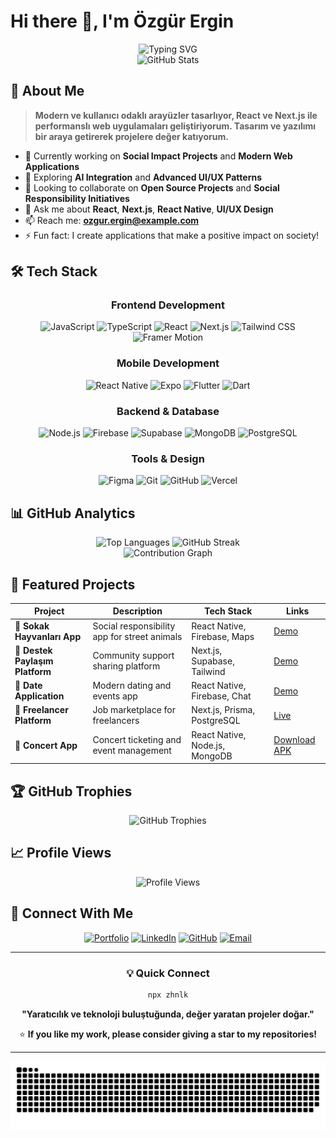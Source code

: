# Hi there 👋, I'm Özgür Ergin

<div align="center">
  <img src="https://readme-typing-svg.demolab.com?font=Fira+Code&weight=600&size=28&duration=4000&pause=1000&color=8B5CF6&center=true&vCenter=true&width=600&lines=UI%2FUX+Designer+%26+Developer;Full+Stack+Mobile+%26+Web+Developer;Social+Impact+Project+Creator" alt="Typing SVG" />
</div>

<div align="center">
  <img src="https://github-readme-stats.vercel.app/api?username=kodbutonu&show_icons=true&theme=tokyonight&hide_border=true&bg_color=0D1117&title_color=8B5CF6&icon_color=8B5CF6&text_color=FFFFFF" alt="GitHub Stats" />
</div>

## 🚀 About Me

> **Modern ve kullanıcı odaklı arayüzler tasarlıyor, React ve Next.js ile performanslı web uygulamaları geliştiriyorum. Tasarım ve yazılımı bir araya getirerek projelere değer katıyorum.**

- 🔭 Currently working on **Social Impact Projects** and **Modern Web Applications**
- 🌱 Exploring **AI Integration** and **Advanced UI/UX Patterns**
- 👯 Looking to collaborate on **Open Source Projects** and **Social Responsibility Initiatives**
- 💬 Ask me about **React**, **Next.js**, **React Native**, **UI/UX Design**
- 📫 Reach me: **ozgur.ergin@example.com**
- ⚡ Fun fact: I create applications that make a positive impact on society!

## 🛠️ Tech Stack

<div align="center">

### Frontend Development
![JavaScript](https://img.shields.io/badge/JavaScript-F7DF1E?style=for-the-badge&logo=javascript&logoColor=black)
![TypeScript](https://img.shields.io/badge/TypeScript-007ACC?style=for-the-badge&logo=typescript&logoColor=white)
![React](https://img.shields.io/badge/React-20232A?style=for-the-badge&logo=react&logoColor=61DAFB)
![Next.js](https://img.shields.io/badge/Next.js-000000?style=for-the-badge&logo=next.js&logoColor=white)
![Tailwind CSS](https://img.shields.io/badge/Tailwind_CSS-38B2AC?style=for-the-badge&logo=tailwind-css&logoColor=white)
![Framer Motion](https://img.shields.io/badge/Framer_Motion-0055FF?style=for-the-badge&logo=framer&logoColor=white)

### Mobile Development
![React Native](https://img.shields.io/badge/React_Native-20232A?style=for-the-badge&logo=react&logoColor=61DAFB)
![Expo](https://img.shields.io/badge/Expo-000020?style=for-the-badge&logo=expo&logoColor=white)
![Flutter](https://img.shields.io/badge/Flutter-02569B?style=for-the-badge&logo=flutter&logoColor=white)
![Dart](https://img.shields.io/badge/Dart-0175C2?style=for-the-badge&logo=dart&logoColor=white)

### Backend & Database
![Node.js](https://img.shields.io/badge/Node.js-43853D?style=for-the-badge&logo=node.js&logoColor=white)
![Firebase](https://img.shields.io/badge/Firebase-039BE5?style=for-the-badge&logo=firebase&logoColor=white)
![Supabase](https://img.shields.io/badge/Supabase-3ECF8E?style=for-the-badge&logo=supabase&logoColor=white)
![MongoDB](https://img.shields.io/badge/MongoDB-4EA94B?style=for-the-badge&logo=mongodb&logoColor=white)
![PostgreSQL](https://img.shields.io/badge/PostgreSQL-316192?style=for-the-badge&logo=postgresql&logoColor=white)

### Tools & Design
![Figma](https://img.shields.io/badge/Figma-F24E1E?style=for-the-badge&logo=figma&logoColor=white)
![Git](https://img.shields.io/badge/Git-F05032?style=for-the-badge&logo=git&logoColor=white)
![GitHub](https://img.shields.io/badge/GitHub-100000?style=for-the-badge&logo=github&logoColor=white)
![Vercel](https://img.shields.io/badge/Vercel-000000?style=for-the-badge&logo=vercel&logoColor=white)

</div>

## 📊 GitHub Analytics

<div align="center">
  <img height="180em" src="https://github-readme-stats.vercel.app/api/top-langs/?username=kodbutonu&layout=compact&theme=tokyonight&hide_border=true&bg_color=0D1117&title_color=8B5CF6&text_color=FFFFFF" alt="Top Languages" />
  <img height="180em" src="https://github-readme-streak-stats.herokuapp.com/?user=kodbutonu&theme=tokyonight&hide_border=true&background=0D1117&stroke=8B5CF6&ring=8B5CF6&fire=FF6B6B&currStreakLabel=FFFFFF" alt="GitHub Streak" />
</div>

<div align="center">
  <img src="https://github-readme-activity-graph.vercel.app/graph?username=kodbutonu&theme=tokyo-night&hide_border=true&bg_color=0D1117&color=8B5CF6&line=8B5CF6&point=FF6B6B" alt="Contribution Graph" />
</div>

## 🌟 Featured Projects

<div align="center">

| Project | Description | Tech Stack | Links |
|---------|-------------|------------|--------|
| **🐾 Sokak Hayvanları App** | Social responsibility app for street animals | React Native, Firebase, Maps | [Demo](https://github.com/kodbutonu) |
| **🤝 Destek Paylaşım Platform** | Community support sharing platform | Next.js, Supabase, Tailwind | [Demo](https://github.com/kodbutonu) |
| **💙 Date Application** | Modern dating and events app | React Native, Firebase, Chat | [Demo](https://github.com/kodbutonu) |
| **💼 Freelancer Platform** | Job marketplace for freelancers | Next.js, Prisma, PostgreSQL | [Live](https://xn--uzmanyapsn-5ub.com/) |
| **🎵 Concert App** | Concert ticketing and event management | React Native, Node.js, MongoDB | [Download APK](https://github.com/kodbutonu) |

</div>

## 🏆 GitHub Trophies

<div align="center">
  <img src="https://github-profile-trophy.vercel.app/?username=kodbutonu&theme=tokyonight&no-frame=true&no-bg=true&margin-w=4&row=1" alt="GitHub Trophies" />
</div>

## 📈 Profile Views

<div align="center">
  <img src="https://komarev.com/ghpvc/?username=kodbutonu&color=8B5CF6&style=for-the-badge&label=Profile+Views" alt="Profile Views" />
</div>

## 🤝 Connect With Me

<div align="center">

[![Portfolio](https://img.shields.io/badge/Portfolio-8B5CF6?style=for-the-badge&logo=vercel&logoColor=white)](https://portfolio-2-kodbutonu.vercel.app/)
[![LinkedIn](https://img.shields.io/badge/LinkedIn-0077B5?style=for-the-badge&logo=linkedin&logoColor=white)](https://www.linkedin.com/in/özgür-e-89622a205/)
[![GitHub](https://img.shields.io/badge/GitHub-100000?style=for-the-badge&logo=github&logoColor=white)](https://github.com/kodbutonu)
[![Email](https://img.shields.io/badge/Email-D14836?style=for-the-badge&logo=gmail&logoColor=white)](mailto:ozgur.ergin@example.com)

</div>

---

<div align="center">

### 💡 Quick Connect
```bash
npx zhnlk
```

**"Yaratıcılık ve teknoloji buluştuğunda, değer yaratan projeler doğar."**

⭐ **If you like my work, please consider giving a star to my repositories!**

</div>

---

<div align="center">
  <img src="https://raw.githubusercontent.com/platane/snk/output/github-contribution-grid-snake-dark.svg" alt="Snake Animation" />
</div>
